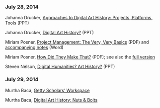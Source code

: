 ### July 28, 2014

Johanna Drucker, [Approaches to Digital Art History: Projects,
Platforms,
Tools](http://program.dh.ucla.edu/getty-2014/wp-content/uploads/DAH_Monday_Afternoon.ppt)
(PPT)

Johanna Drucker, [Digital Art
History?](http://program.dh.ucla.edu/getty-2014/wp-content/uploads/DAH.ppt)
(PPT)

Miriam Posner, [Project Management: The Very, Very
Basics](http://program.dh.ucla.edu/getty-2014/wp-content/uploads/Project-Management-for-Getty-Institute.pdf)
(PDF) and [accompanying
notes](http://program.dh.ucla.edu/getty-2014/wp-content/uploads/Project-Management-for-Getty-Institute-Notes.docx)
(Word)

Miriam Posner, [How Did They Make
That?](http://program.dh.ucla.edu/getty-2014/wp-content/uploads/getty-how-did-they-make-that.pdf)
(PDF); see also the [full
version](http://miriamposner.com/blog/how-did-they-make-that-the-video/)

Steven Nelson, [Digital Humanities? Art
History?](http://program.dh.ucla.edu/getty-2014/wp-content/uploads/Project-Management-for-Getty-Institute-Notes.docx)
(PPT)

### July 29, 2014

Murtha Baca, [Getty Scholars’
Workspace](http://program.dh.ucla.edu/getty-2014/wp-content/uploads/MBaca_ScholarsWorkspaceSlidesForUCLA_DAH_SummerInstitute2014.pdf)

Murtha Baca, [Digital Art History: Nuts &
Bolts](http://program.dh.ucla.edu/getty-2014/wp-content/uploads/MBacaFor_UCLA_DAH_SummerInstitute20141.pdf)

 
